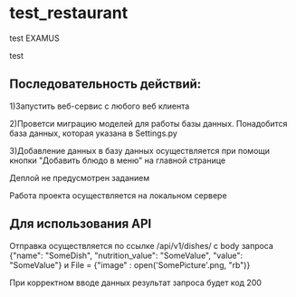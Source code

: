 # test_restaurant
test EXAMUS

test

Последовательность действий:
--
1)Запустить веб-сервис с любого веб клиента

2)Проветси миграцию моделей для работы базы данных. Понадобится база данных, которая указана в Settings.py

3)Добавление данных в базу данных осуществляется при помощи кнопки "Добавить блюдо в меню" на главной странице

Деплой не предусмотрен заданием

Работа проекта осуществляется на локальном сервере

Для использования API
--
Отправка осуществляется по ссылке /api/v1/dishes/ с body запроса {"name": "SomeDish", "nutrition_value": "SomeValue", "value": "SomeValue"} и File = 
{"image" : open('SomePicture'.png, "rb")}

При корректном вводе данных результат запроса будет код 200
